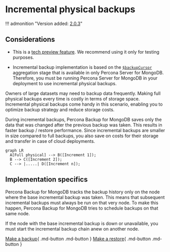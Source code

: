 # Incremental physical backups

!!! admonition "Version added: [2.0.3](../release-notes/2.0.3.md)"

## Considerations

* This is a [tech preview feature](../reference/glossary.md#technical-preview-feature). We recommend using it only for testing purposes. 

* Incremental backup implementation is based on the [`$backupCursor`](https://docs.percona.com/percona-server-for-mongodb/backup-cursor.html) aggregation stage that is available in only Percona Server for MongoDB. Therefore, you must be running Percona Server for MongoDB in your deployment to use incremental physical backups.

Owners of large datasets may need to backup data frequently. Making full physical backups every time is costly in terms of storage space. Incremental physical backups come handy in this scenario, enabling you to optimize backup strategy and reduce storage costs.

During incremental backups, Percona Backup for MongoDB saves only the data that was changed after the previous backup was taken. This results in faster backup / restore performance. Since incremental backups are smaller in size compared to full backups, you also save on costs for their storage and transfer in case of cloud deployments.

```mermaid
graph LR
  A[Full physical] --> B([Increment 1]);
  B --> C([Increment 2]);
  C --> |.....| D([Increment n]);
```

## Implementation specifics

Percona Backup for MongoDB tracks the backup history only on the node where the base incremental backup was taken. This means that subsequent incremental backups must always be run on that very node. To make this happen, Percona Backup for MongoDB tries to schedule backups on that same node.

If the node with the base incremental backup is down or unavailable, you must start the incremental backup chain anew on another node.

[Make a backup](../usage/start-backup.md){ .md-button .md-button }
[Make a restore](../usage/restore.md){ .md-button .md-button }

